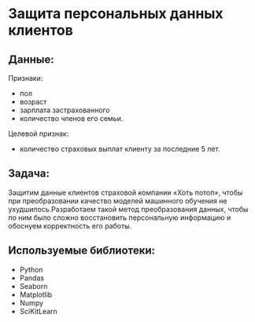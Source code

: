 # Защита персональных данных клиентов

## Данные:

Признаки:

- пол
- возраст 
- зарплата застрахованного
- количество членов его семьи.

Целевой признак:

- количество страховых выплат клиенту за последние 5 лет.

## Задача:

Защитим данные клиентов страховой компании «Хоть потоп», чтобы при преобразовании качество моделей машинного обучения не ухудшилось.Разработаем такой метод преобразования данных, чтобы по ним было сложно восстановить персональную информацию и обоснуем корректность его работы.

## Используемые библиотеки:

- Python
- Pandas
- Seaborn
- Matplotlib
- Numpy
- SciKitLearn


